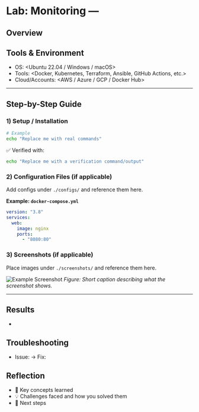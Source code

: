 # Lab: Monitoring — <Sample Lab Title>

## Overview
<Briefly describe what this item is about and why it matters.>

## Tools & Environment
- OS: <Ubuntu 22.04 / Windows / macOS>
- Tools: <Docker, Kubernetes, Terraform, Ansible, GitHub Actions, etc.>
- Cloud/Accounts: <AWS / Azure / GCP / Docker Hub>

---

## Step-by-Step Guide

### 1) Setup / Installation
```bash
# Example
echo "Replace me with real commands"
```
✅ Verified with:
```bash
echo "Replace me with a verification command/output"
```

### 2) Configuration Files (if applicable)
Add configs under `./configs/` and reference them here.

**Example: `docker-compose.yml`**
```yaml
version: "3.8"
services:
  web:
    image: nginx
    ports:
      - "8080:80"
```

### 3) Screenshots (if applicable)
Place images under `./screenshots/` and reference them here.

![Example Screenshot](./screenshots/example.png)
*Figure: Short caption describing what the screenshot shows.*

---

## Results
- <Summarise what worked and how you validated it.>

## Troubleshooting
- Issue: <Symptom or error message> → Fix: <How you resolved it>

## Reflection
- 🔑 Key concepts learned
- 💡 Challenges faced and how you solved them
- 🚀 Next steps